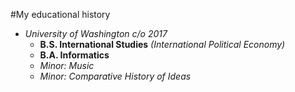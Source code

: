 #My educational history
- *University of Washington c/o 2017*
    - **B.S. International Studies** *(International Political Economy)*
    - **B.A. Informatics**
    - *Minor: Music*
    - *Minor: Comparative History of Ideas*